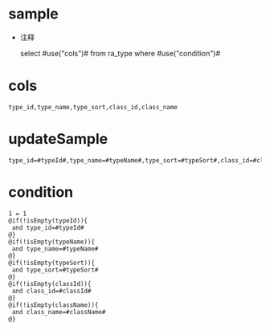sample
===
* 注释

	select #use("cols")# from ra_type  where  #use("condition")#

cols
===
	type_id,type_name,type_sort,class_id,class_name

updateSample
===
	
	type_id=#typeId#,type_name=#typeName#,type_sort=#typeSort#,class_id=#classId#,class_name=#className#

condition
===

	1 = 1  
	@if(!isEmpty(typeId)){
	 and type_id=#typeId#
	@}
	@if(!isEmpty(typeName)){
	 and type_name=#typeName#
	@}
	@if(!isEmpty(typeSort)){
	 and type_sort=#typeSort#
	@}
	@if(!isEmpty(classId)){
	 and class_id=#classId#
	@}
	@if(!isEmpty(className)){
	 and class_name=#className#
	@}
	
	